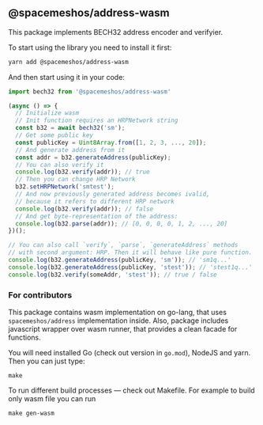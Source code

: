 ## @spacemeshos/address-wasm

This package implements BECH32 address encoder and verifyier.

To start using the library you need to install it first:
```sh
yarn add @spacemeshos/address-wasm
```

And then start using it in your code:
```js
import bech32 from '@spacemeshos/address-wasm'

(async () => {
  // Initialize wasm
  // Init function requires an HRPNetwork string
  const b32 = await bech32('sm');
  // Get some public key
  const publicKey = Uint8Array.from([1, 2, 3, ..., 20]);
  // And generate address from it
  const addr = b32.generateAddress(publicKey);
  // You can also verify it
  console.log(b32.verify(addr)); // true
  // Then you can change HRP Network
  b32.setHRPNetwork('smtest');
  // And now previously generated address becomes ivalid,
  // because it refers to different HRP network
  console.log(b32.verify(addr)); // false
  // And get byte-representation of the address:
  console.log(b32.parse(addr)); // [0, 0, 0, 0, 1, 2, ..., 20]
})();

// You can also call `verify`, `parse`, `generateAddress` methods
// with second argument: HRP. Then it will behave like pure function.
console.log(b32.generateAddress(publicKey, 'sm')); // 'sm1q...'
console.log(b32.generateAddress(publicKey, 'stest')); // 'stest1q...'
console.log(b32.verify(someAddr, 'stest')); // true / false
```

### For contributors

This package contains wasm implementation on go-lang, that uses `spacemeshos/address` implementation inside.
Also, package includes javascript wrapper over wasm runner, that provides a clean facade for functions.

You will need installed Go (check out version in `go.mod`), NodeJS and yarn.
Then you can just type:
```
make
```

To run different build processes — check out Makefile. For example to build only wasm file you can run
```
make gen-wasm
```